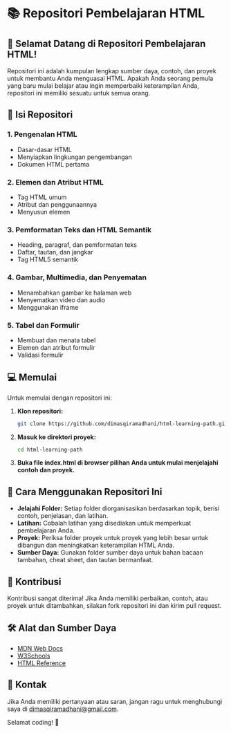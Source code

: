 # 📚 Repositori Pembelajaran HTML

## 🎉 Selamat Datang di Repositori Pembelajaran HTML!

Repositori ini adalah kumpulan lengkap sumber daya, contoh, dan proyek untuk membantu Anda menguasai HTML. Apakah Anda seorang pemula yang baru mulai belajar atau ingin memperbaiki keterampilan Anda, repositori ini memiliki sesuatu untuk semua orang.

## 📂 Isi Repositori

### 1. **Pengenalan HTML**

- Dasar-dasar HTML
- Menyiapkan lingkungan pengembangan
- Dokumen HTML pertama

### 2. **Elemen dan Atribut HTML**

- Tag HTML umum
- Atribut dan penggunaannya
- Menyusun elemen

### 3. **Pemformatan Teks dan HTML Semantik**

- Heading, paragraf, dan pemformatan teks
- Daftar, tautan, dan jangkar
- Tag HTML5 semantik

### 4. **Gambar, Multimedia, dan Penyematan**

- Menambahkan gambar ke halaman web
- Menyematkan video dan audio
- Menggunakan iframe

### 5. **Tabel dan Formulir**

- Membuat dan menata tabel
- Elemen dan atribut formulir
- Validasi formulir

## 💻 Memulai

Untuk memulai dengan repositori ini:

1. **Klon repositori:**

   ```bash
   git clone https://github.com/dimasqiramadhani/html-learning-path.git
   ```

2. **Masuk ke direktori proyek:**

   ```bash
   cd html-learning-path
   ```

3. **Buka file index.html di browser pilihan Anda untuk mulai menjelajahi contoh dan proyek.**

## 🚀 Cara Menggunakan Repositori Ini

- **Jelajahi Folder:** Setiap folder diorganisasikan berdasarkan topik, berisi contoh, penjelasan, dan latihan.
- **Latihan:** Cobalah latihan yang disediakan untuk memperkuat pembelajaran Anda.
- **Proyek:** Periksa folder proyek untuk proyek yang lebih besar untuk dibangun dan meningkatkan keterampilan HTML Anda.
- **Sumber Daya:** Gunakan folder sumber daya untuk bahan bacaan tambahan, cheat sheet, dan tautan bermanfaat.

## 🤝 Kontribusi

Kontribusi sangat diterima! Jika Anda memiliki perbaikan, contoh, atau proyek untuk ditambahkan, silakan fork repositori ini dan kirim pull request.

## 🛠 Alat dan Sumber Daya

- [MDN Web Docs](https://developer.mozilla.org/id/docs/Web/HTML)
- [W3Schools](https://www.w3schools.com/html/)
- [HTML Reference](https://htmlreference.io/)

## 📧 Kontak

Jika Anda memiliki pertanyaan atau saran, jangan ragu untuk menghubungi saya di [dimasqiramadhani@gmail.com](mailto:dimasqiramadhani@gmail.com).

Selamat coding! 🌟
